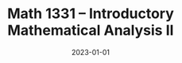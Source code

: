 ---
title: "Math 1331 – Introductory Mathematical Analysis II"
collection: teaching
type: "Undergraduate Course"
venue: "Texas Tech University"
date: 2023-01-01
location: "Department of Mathematics & Statistics"
---